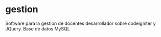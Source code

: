 # gestion

Software para la gestion de docentes desarrollador sobre codeigniter y JQuery. Base de datos MySQL
